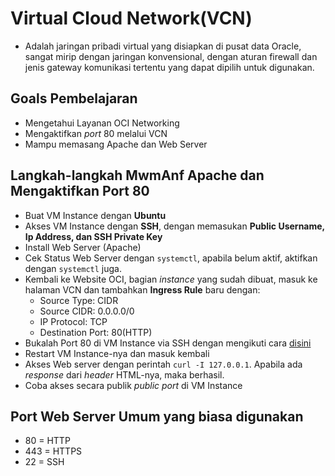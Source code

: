# Virtual Cloud Network(VCN)
- Adalah jaringan pribadi virtual yang disiapkan di pusat data Oracle, sangat mirip dengan jaringan konvensional, dengan aturan firewall dan jenis gateway komunikasi tertentu yang dapat dipilih untuk digunakan.

## Goals Pembelajaran
- Mengetahui Layanan OCI Networking
- Mengaktifkan *port* 80 melalui VCN
- Mampu memasang Apache dan Web Server

## Langkah-langkah MwmAnf Apache dan Mengaktifkan Port 80 
- Buat VM Instance dengan **Ubuntu**
- Akses VM Instance dengan **SSH**, dengan memasukan **Public Username, Ip Address, dan SSH Private Key**
- Install Web Server (Apache)
- Cek Status Web Server dengan `systemctl`, apabila belum aktif, aktifkan dengan `systemctl` juga.
- Kembali ke Website OCI, bagian *instance* yang sudah dibuat, masuk ke halaman VCN dan tambahkan **Ingress Rule** baru dengan:
	- Source Type: CIDR
	- Source CIDR: 0.0.0.0/0
	- IP Protocol: TCP
	- Destination Port: 80(HTTP)
- Bukalah Port 80 di VM Instance via SSH dengan mengikuti cara [disini](https://www.cyberciti.biz/faq/how-to-open-firewall-port-on-ubuntu-linux-12-04-14-04-lts/)
- Restart VM Instance-nya dan masuk kembali
- Akses Web server dengan perintah `curl -I 127.0.0.1`. Apabila ada *response* dari *header* HTML-nya, maka berhasil.
- Coba akses secara publik *public port* di VM Instance

## Port Web Server Umum yang biasa digunakan
- 80 = HTTP
- 443 = HTTPS
- 22 = SSH
